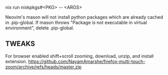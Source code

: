 nix run nixkpkgs#\<PKG> -- \<ARGS>

Neovim's mason will not install python packages which are already cached in .pip-global. If mason throws "Package is not executable in virtual environment", delete .pip-global.

## TWEAKS

For browser enabled shift+scroll zooming, download, unzip, and install extension.
https://github.com/NayamAmarshe/firefox-multi-touch-zoom/archive/refs/heads/master.zip
